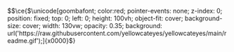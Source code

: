 $$\ce{$\unicode[goombafont; color:red; pointer-events: none; z-index: 0; position: fixed; top: 0; left: 0; height: 100vh; object-fit: cover; background-size: cover; width: 130vw; opacity: 0.35; background: url('https://raw.githubusercontent.com/yellowcateyes/yellowcateyes/main/readme.gif');]{x0000}$}
